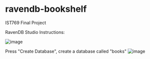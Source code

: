 # ravendb-bookshelf
IST769 Final Project

RavenDB Studio Instructions:

![image](https://user-images.githubusercontent.com/99757751/236104132-c5461259-07d2-45ac-b1bf-a57a9d90dac4.png)

Press "Create Database", create a database called "books"
![image](https://user-images.githubusercontent.com/99757751/236104208-481bb62f-d372-4454-a8e5-5050bc0bf112.png)
